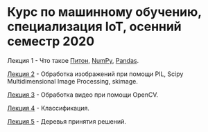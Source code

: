 # Курс по машинному обучению, специализация IoT, осенний семестр 2020

Лекция 1 - Что такое [Питон](https://github.com/klyshinsky/ML_masters_2020/blob/master/Lecture1_Python.ipynb), [NumPy](https://github.com/klyshinsky/ML_masters_2020/blob/master/Lecture_20200901_numpy.ipynb), [Pandas](https://github.com/klyshinsky/ML_masters_2020/blob/master/Lecture_20200901_Pandas.ipynb).

[Лекция 2](https://github.com/klyshinsky/ML_masters_2020/blob/master/Lecture_20200908_image_processing.ipynb)  - Обработка изображений при помощи PIL, Scipy Multidimensional Image Processing, skimage.

[Лекция 3](https://github.com/klyshinsky/ML_masters_2020/blob/master/Lecture_20200915_OpenCV.ipynb) - Обработка видео при помощи OpenCV.

[Лекция 4](https://github.com/klyshinsky/ML_masters_2020/blob/master/Lecture20200929_Classification.ipynb) - Классификация.

[Лекция 5](https://github.com/klyshinsky/ML_masters_2020/blob/master/Lecture20201006_DecisionTrees.ipynb) - Деревья принятия решений.
